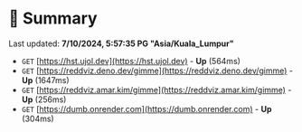 # 📖 Summary
Last updated: **7/10/2024, 5:57:35 PG "Asia/Kuala_Lumpur"**

- `GET` [https://hst.ujol.dev](https://hst.ujol.dev) - **Up** (564ms)
- `GET` [https://reddviz.deno.dev/gimme](https://reddviz.deno.dev/gimme) - **Up** (1647ms)
- `GET` [https://reddviz.amar.kim/gimme](https://reddviz.amar.kim/gimme) - **Up** (256ms)
- `GET` [https://dumb.onrender.com](https://dumb.onrender.com) - **Up** (304ms)
